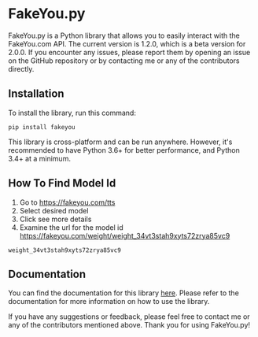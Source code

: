 # FakeYou.py
FakeYou.py is a Python library that allows you to easily interact with the FakeYou.com API. The current version is 1.2.0, which is a beta version for 2.0.0. If you encounter any issues, please report them by opening an issue on the GitHub repository or by contacting me or any of the contributors directly.

## Installation
To install the library, run this command:

```
pip install fakeyou
```
This library is cross-platform and can be run anywhere. However, it's recommended to have Python 3.6+ for better performance, and Python 3.4+ at a minimum.

## How To Find Model Id
1. Go to https://fakeyou.com/tts
2. Select desired model
3. Click see more details
4. Examine the url for the model id 
https://fakeyou.com/weight/weight_34vt3stah9xyts72zrya85vc9
```
weight_34vt3stah9xyts72zrya85vc9
```

## Documentation

You can find the documentation for this library [here](https://shards-7.github.io/fypy). Please refer to the documentation for more information on how to use the library.

If you have any suggestions or feedback, please feel free to contact me or any of the contributors mentioned above. Thank you for using FakeYou.py!
